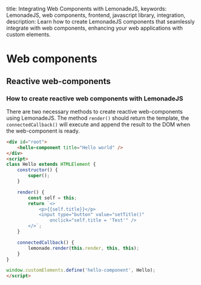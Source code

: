 title: Integrating Web Components with LemonadeJS,
keywords: LemonadeJS, web components, frontend, javascript library, integration,
description: Learn how to create LemonadeJS components that seamlessly integrate with web components, enhancing your web applications with custom elements.

Web components
==============

  

Reactive web-components
-----------------------

  

### How to create reactive web components with LemonadeJS

There are two necessary methods to create reactive web-components using LemonadeJS. The method `render()` should return the template, the `connectedCallback()` will execute and append the result to the DOM when the web-component is ready.  
  
```html
<div id="root">
    <hello-component title="Hello world" />
</div>
<script>
class Hello extends HTMLElement {
    constructor() {
        super();
    }

    render() {
        const self = this;
        return `<>
            <p>{{self.title}}</p>
            <input type="button" value="setTitle()"
                onclick="self.title = 'Test'" />
        </>`;
    }

    connectedCallback() {
        lemonade.render(this.render, this, this);
    }
}

window.customElements.define('hello-component', Hello);
</script>
```